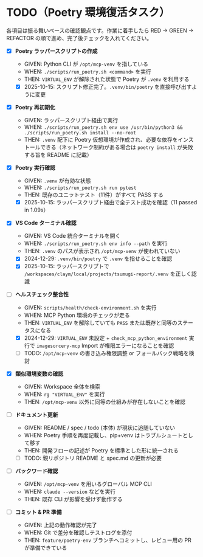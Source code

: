 # TODO（Poetry 環境復活タスク）

各項目は振る舞いベースの確認観点です。作業に着手したら RED → GREEN → REFACTOR の順で進め、完了後チェックを入れてください。

- [x] **Poetry ラッパースクリプトの作成**
  - GIVEN: Python CLI が `/opt/mcp-venv` を指している
  - WHEN: `./scripts/run_poetry.sh <command>` を実行
  - THEN: `VIRTUAL_ENV` が解除された状態で Poetry が `.venv` を利用する
  - [x] 2025-10-15: スクリプト修正完了。`.venv/bin/poetry` を直接呼び出すように変更

- [x] **Poetry 再初期化**
  - GIVEN: ラッパースクリプト経由で実行
  - WHEN: `./scripts/run_poetry.sh env use /usr/bin/python3 && ./scripts/run_poetry.sh install --no-root`
  - THEN: `.venv` 配下に Poetry 仮想環境が作成され、必要な依存をインストールできる（ネットワーク制約がある場合は `poetry install` が失敗する旨を README に記載）

- [x] **Poetry 実行確認**
  - GIVEN: `.venv` が有効な状態
  - WHEN: `./scripts/run_poetry.sh run pytest`
  - THEN: 既存のユニットテスト（11件）がすべて PASS する
  - [x] 2025-10-15: ラッパースクリプト経由で全テスト成功を確認（11 passed in 1.09s）

- [x] **VS Code ターミナル確認**
  - GIVEN: VS Code 統合ターミナルを開く
  - WHEN: `./scripts/run_poetry.sh env info --path` を実行
  - THEN: `.venv` のパスが表示され `/opt/mcp-venv` が使われていない
  - [x] 2024-12-29: `.venv/bin/poetry` で `.venv` を指せることを確認
  - [x] 2025-10-15: ラッパースクリプトで `/workspaces/claym/local/projects/tsumugi-report/.venv` を正しく認識

- [ ] **ヘルスチェック整合性**
  - GIVEN: `scripts/health/check-environment.sh` を実行
  - WHEN: MCP Python 環境のチェックが走る
  - THEN: `VIRTUAL_ENV` を解除していても `PASS` または既存と同等のステータスになる
  - [x] 2024-12-29: `VIRTUAL_ENV` 未設定 + `check_mcp_python_environment` 実行で `imagesorcery-mcp` Import が権限エラーになることを確認
  - [ ] TODO: `/opt/mcp-venv` の書き込み権限調整 or フォールバック戦略を検討

- [x] **類似環境変数の確認**
  - GIVEN: Workspace 全体を検索
  - WHEN: `rg "VIRTUAL_ENV"` を実行
  - THEN: `/opt/mcp-venv` 以外に同等の仕組みが存在しないことを確認

- [ ] **ドキュメント更新**
  - GIVEN: README / spec / todo (本体) が現状に追随していない
  - WHEN: Poetry 手順を再度記載し、pip+venv はトラブルシュートとして移す
  - THEN: 開発フローの記述が Poetry を標準とした形に統一される
  - [ ] TODO: 親リポジトリ README と spec.md の更新が必要

- [ ] **バックワード確認**
  - GIVEN: `/opt/mcp-venv` を用いるグローバル MCP CLI
  - WHEN: `claude --version` などを実行
  - THEN: 既存 CLI が影響を受けず動作する

- [ ] **コミット & PR 準備**
  - GIVEN: 上記の動作確認が完了
  - WHEN: Git で差分を確認しテストログを添付
  - THEN: `feature/poetry-env` ブランチへコミットし、レビュー用の PR が準備できている
